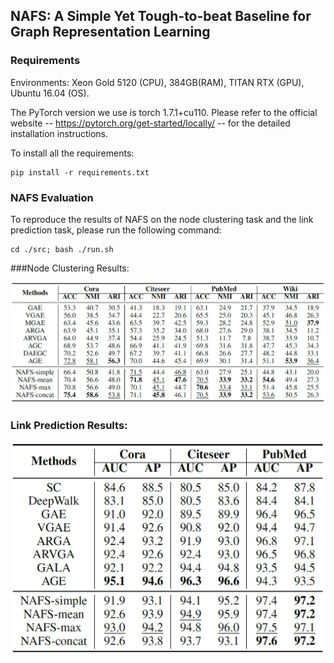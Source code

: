 ## NAFS: A Simple Yet Tough-to-beat Baseline for Graph Representation Learning

### Requirements

Environments: Xeon Gold 5120 (CPU), 384GB(RAM), TITAN RTX (GPU), Ubuntu 16.04 (OS).

The PyTorch version we use is torch 1.7.1+cu110. Please refer to the official website -- https://pytorch.org/get-started/locally/ -- for the detailed installation instructions.

To install all the requirements:

```setup
pip install -r requirements.txt
```



### NAFS Evaluation

To reproduce the results of NAFS on the node clustering task and the link prediction task, please run the following command:

```train
cd ./src; bash ./run.sh
```

 

###Node Clustering Results:

![citation_networks_perf](.\clustering_perf.png)

### Link Prediction Results:

![](\link_prediction_perf.png)